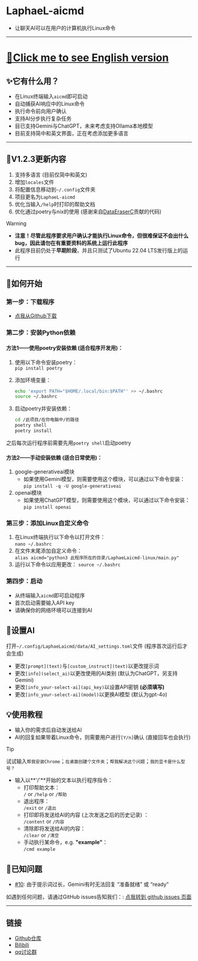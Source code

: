 # LaphaeL-aicmd

- 让聊天AI可以在用户的计算机执行Linux命令

---

# [📄Click me to see English version](README.md)

## ✨它有什么用？

- 在Linux终端输入`aicmd`即可启动
- 自动捕获AI响应中的Linux命令
- 执行命令前向用户确认
- 支持AI分步执行复杂任务
- 目已支持Gemini与ChatGPT，未来考虑支持Ollama本地模型
- 目前支持简中和英文界面，正在考虑添加更多语言

---

## 🎉V1.2.3更新内容

1. 支持多语言 (目前仅简中和英文)
2. 增加`locales`文件
3. 将配置信息移动到`~/.config`文件夹
4. 项目更名为`LaphaeL-aicmd`
5. 优化当输入`/help`时打印的帮助文档
6. 优化通过poetry与nix的使用 (感谢来自[DataEraserC](https://github.com/DataEraserC)贡献的代码)

> [!WARNING]
>
> - **注意！尽管此程序要求用户确认才能执行Linux命令，但很难保证不会出什么bug，因此请勿在有重要资料的系统上运行此程序**
> - 此程序目前仍处于**早期阶段**，并且只测试了Ubuntu 22.04 LTS发行版上的运行

---

## 🚀如何开始

### 第一步：下载程序

- [点我从Github下载](https://github.com/LaphaeL12304/LaphaeL-aicmd/archive/refs/heads/main.zip)

### 第二步：安装Python依赖

#### 方法1——使用poetry安装依赖 (适合程序开发用)：

1. 使用以下命令安装poetry：  
   `pip install poetry`

2. 添加环境变量：  

   ```bash
   echo 'export PATH="$HOME/.local/bin:$PATH"' >> ~/.bashrc
   source ~/.bashrc
   ```

3. 启动poetry并安装依赖：  
   ```bash
   cd /此项目/在你电脑中/的路径
   poetry shell
   poetry install
   ```

之后每次运行程序前需要先用`poetry shell`启动poetry

#### 方法2——手动安装依赖 (适合日常使用)：

1. google-generativeai模块
   - 如果使用Gemini模型，则需要使用这个模块，可以通过以下命令安装：  
     `pip install -q -U google-generativeai`
2. openai模块
   - 如果使用ChatGPT模型，则需要使用这个模块，可以通过以下命令安装：  
     `pip install openai`

### 第三步：添加Linux自定义命令

1. 在Linux终端执行以下命令以打开文件：  
   `nano ~/.bashrc`
2. 在文件末尾添加自定义命令：  
   `alias aicmd="python3 此程序所在的目录/LaphaeLaicmd-linux/main.py"`
3. 运行以下命令以应用更改：
   `source ~/.bashrc`

### 第四步：启动

- 从终端输入`aicmd`即可启动程序
- 首次启动需要输入API key
- 请确保你的网络环境可以连接到AI

## 🔧设置AI

打开`~/.config/LaphaeLaicmd/data/AI_settings.toml`文件 (程序首次运行后才会生成)

- 更改`[prompt](text)`与`[custom_instruct](text)`以更改提示词
- 更改`[info](select_ai)`以更改使用的AI类别 (默认为ChatGPT，另支持Gemini)
- 更改`[info_your-select-ai](api_key)`以设置API密钥 **(必须填写)**
- 更改`[info_your-select-ai](model)`以更换AI模型 (默认为gpt-4o)

## 💡使用教程

- 输入你的需求后自动发送给AI
- AI的回复如果带着Linux命令，则需要用户进行`[Y/n]`确认 (直接回车也会执行)

> [!TIP]
>
> 试试输入`帮我安装Chrome`；`在桌面创建个文件夹`；`帮我解决这个问题`；`我的显卡是什么型号？`

- 输入以**'/'**开始的文本以执行程序指令：
  - 打印帮助文本：  
    `/` or `/help` or `/帮助` 
  - 退出程序：  
    `/exit` or `/退出`
  - 打印即将发送给AI的内容 (上次发送之后的历史记录) ：  
    `/content` or `/内容`
  - 清除即将发送给AI的内容：  
    `/clear` or `/清空`
  - 手动执行某命令，e.g. **"example"**：  
    `/cmd example`

## 🐛已知问题

- [#10](https://github.com/LaphaeL12304/LaphaeL-aicmd/issues/10): 由于提示词过长，Gemini有时无法回复 “准备就绪” 或 “ready”

如遇到任何问题，请通过GitHub issues告知我们：: [点我转到 github issues 页面](https://github.com/LaphaeL12304/LaphaeL-aicmd/issues)

---

## 链接

- [Github仓库](https://github.com/LaphaeL12304/LaphaeL-aicmd)
- [Bilibili](https://space.bilibili.com/454973135?spm_id_from=333.337.0.0)
- [qq讨论群](http://qm.qq.com/cgi-bin/qm/qr?_wv=1027&k=hE0n_WloYeCndEoIMKjXK5V13yFhswDC&authKey=escV%2FqTpM7dCaNduH1ibLzhp1rIxMCE%2FiMH07XES9Z3yXC9iWbgWkW4h7nPZ7hHJ&noverify=0&group_code=893275911)
